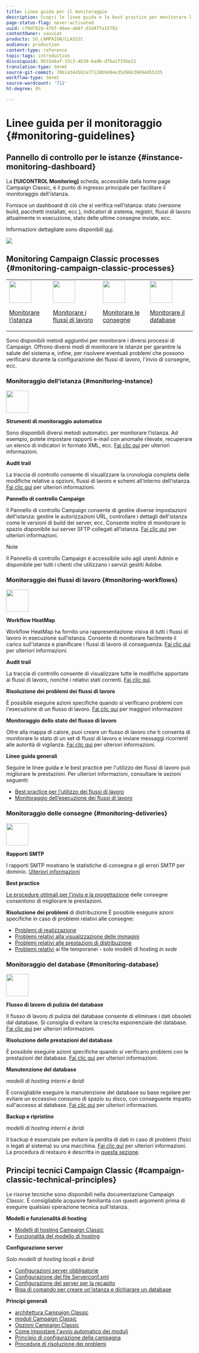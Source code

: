 ```yaml
---
title: Linee guida per il monitoraggio
description: Scopri le linee guida e le best practice per monitorare l’istanza e i processi di Campaign.
page-status-flag: never-activated
uuid: cf0d782d-47bf-40ae-ab6f-d1d47fa15792
contentOwner: sauviat
products: SG_CAMPAIGN/CLASSIC
audience: production
content-type: reference
topic-tags: introduction
discoiquuid: 8b33e6af-15c3-4b30-8ad6-d76a1f33be21
translation-type: tm+mt
source-git-commit: 70b143445b2e77128b9404e35d96b39694d55335
workflow-type: tm+mt
source-wordcount: '712'
ht-degree: 8%

---
```



# Linee guida per il monitoraggio {#monitoring-guidelines}

## Pannello di controllo per le istanze {#instance-monitoring-dashboard}

La **[!UICONTROL Monitoring]** scheda, accessibile dalla home page Campaign Classic, è il punto di ingresso principale per facilitare il monitoraggio dell&#39;istanza.

Fornisce un dashboard di ciò che si verifica nell’istanza: stato (versione build, pacchetti installati, ecc.), indicatori di sistema, registri, flussi di lavoro attualmente in esecuzione, stato delle ultime consegne inviate, ecc.

Informazioni dettagliate sono disponibili [qui](../../production/using/monitoring-processes.md).

![](assets/monitoring_tab.png)

## Monitoring Campaign Classic processes {#monitoring-campaign-classic-processes}

<table>
<tr><td><img src="assets/do-not-localize/icon_system.svg" width="60px"><p><a href="#monitoring-instance">Monitorare l’istanza</a></p></td>
<td><img src="assets/do-not-localize/icon_workflows.svg" width="60px"><p><a href="#moniroting-workflows">Monitorare i flussi di lavoro</a></p></td>
<td><img src="assets/do-not-localize/icon_send.svg" width="60px"><p><a href="#monitoring-deliveries">Monitorare le consegne</a></p></td>
<td><img src="assets/do-not-localize/icon_database.svg" width="60px"><p><a href="#monitoring-database">Monitorare il database</a></p></td></tr>
</table>

Sono disponibili metodi aggiuntivi per monitorare i diversi processi di Campaign. Offrono diversi modi di monitorare le istanze per garantire la salute del sistema e, infine, per risolvere eventuali problemi che possono verificarsi durante la configurazione dei flussi di lavoro, l&#39;invio di consegne, ecc.

### Monitoraggio dell’istanza {#monitoring-instance}

<img src="assets/do-not-localize/icon_system.svg" width="60px">

**Strumenti di monitoraggio automatico**

Sono disponibili diversi metodi automatici. per monitorare l’istanza. Ad esempio, potete impostare rapporti e-mail con anomalie rilevate, recuperare un elenco di indicatori in formato XML, ecc. [Fai clic qui](../../production/using/monitoring-processes.md#automatic-monitoring) per ulteriori informazioni.

**Audit trail**

La traccia di controllo consente di visualizzare la cronologia completa delle modifiche relative a opzioni, flussi di lavoro e schemi all’interno dell’istanza. [Fai clic qui](../../production/using/audit-trail.md) per ulteriori informazioni.

**Pannello di controllo Campaign**

Il Pannello di controllo Campaign consente di gestire diverse impostazioni dell’istanza: gestire le autorizzazioni URL, controllare i dettagli dell&#39;istanza come le versioni di build dei server, ecc. Consente inoltre di monitorare lo spazio disponibile sui server SFTP collegati all’istanza. [Fai clic qui](https://docs.adobe.com/content/help/it-IT/control-panel/using/control-panel-home.html) per ulteriori informazioni.

>[!NOTE]
>
>Il Pannello di controllo Campaign è accessibile solo agli utenti Admin e disponibile per tutti i clienti che utilizzano i servizi gestiti Adobe.

### Monitoraggio dei flussi di lavoro {#monitoring-workflows}

<img src="assets/do-not-localize/icon_workflows.svg" width="60px">

**Workflow HeatMap**

Workflow HeatMap ha fornito una rappresentazione visiva di tutti i flussi di lavoro in esecuzione sull’istanza. Consente di monitorare facilmente il carico sull&#39;istanza e pianificare i flussi di lavoro di conseguenza. [Fai clic qui](../../workflow/using/heatmap.md) per ulteriori informazioni.

**Audit trail**

La traccia di controllo consente di visualizzare tutte le modifiche apportate ai flussi di lavoro, nonché i relativi stati correnti. [Fai clic qui](../../production/using/audit-trail.md).

**Risoluzione dei problemi dei flussi di lavoro**

È possibile eseguire azioni specifiche quando si verificano problemi con l&#39;esecuzione di un flusso di lavoro. [Fai clic qui](../../production/using/workflow-execution.md) per maggiori informazioni

**Monitoraggio dello stato del flusso di lavoro**

Oltre alla mappa di calore, puoi creare un flusso di lavoro che ti consenta di monitorare lo stato di un set di flussi di lavoro e inviare messaggi ricorrenti alle autorità di vigilanza. [Fai clic qui](../../workflow/using/supervising-workflows.md) per ulteriori informazioni.

**Linee guida generali**

Seguire le linee guida e le best practice per l&#39;utilizzo dei flussi di lavoro può migliorare le prestazioni. Per ulteriori informazioni, consultare le sezioni seguenti:
* [Best practice per l&#39;utilizzo dei flussi di lavoro](../../workflow/using/workflow-best-practices.md)
* [Monitoraggio dell’esecuzione dei flussi di lavoro](../../workflow/using/monitoring-workflow-execution.md)

### Monitoraggio delle consegne {#monitoring-deliveries}

<img src="assets/do-not-localize/icon_send.svg" width="60px">

**Rapporti SMTP**

I rapporti SMTP mostrano le statistiche di consegna e gli errori SMTP per dominio. [Ulteriori informazioni](../../production/using/monitoring-processes.md)

**Best practice**

[Le procedure ottimali per l&#39;invio e la progettazione](../../delivery/using/delivery-best-practices.md) delle consegne consentono di migliorare le prestazioni.

**Risoluzione dei problemi** di distribuzione È possibile eseguire azioni specifiche in caso di problemi relativi alle consegne:
* [Problemi di realizzazione](../../production/using/performance-and-throughput-issues.md#deliverability_issues)
* [Problemi relativi alla visualizzazione delle immagini](../../production/using/image-display-issues.md)
* [Problemi relativi alle prestazioni di distribuzione](../../delivery/using/monitoring-a-delivery.md#performance_issues)
* [Problemi relativi](../../production/using/temporary-files.md) ai file temporanei - solo modelli di hosting *in sede*

### Monitoraggio del database {#monitoring-database}

<img src="assets/do-not-localize/icon_database.svg" width="60px">

**Flusso di lavoro di pulizia del database**

Il flusso di lavoro di pulizia del database consente di eliminare i dati obsoleti dal database. Si consiglia di evitare la crescita esponenziale del database. [Fai clic qui](../../production/using/database-cleanup-workflow.md) per ulteriori informazioni.

**Risoluzione delle prestazioni del database**

È possibile eseguire azioni specifiche quando si verificano problemi con le prestazioni del database. [Fai clic qui](../../production/using/database-performances.md) per ulteriori informazioni.

**Manutenzione del database**

*modelli di hosting interni e ibridi*

È consigliabile eseguire la manutenzione del database su base regolare per evitare un eccessivo consumo di spazio su disco, con conseguente impatto sull&#39;accesso al database. [Fai clic qui](../../production/using/recommendations.md) per ulteriori informazioni.

**Backup e ripristino**

*modelli di hosting interni e ibridi*

Il backup è essenziale per evitare la perdita di dati in caso di problemi (fisici o legati al sistema) su una macchina. [Fai clic qui](../../production/using/backup.md) per ulteriori informazioni. La procedura di restauro è descritta in [questa sezione](../../production/using/restoration.md).

## Principi tecnici Campaign Classic {#campaign-classic-technical-principles}

Le risorse tecniche sono disponibili nella documentazione Campaign Classic. È consigliabile acquisire familiarità con questi argomenti prima di eseguire qualsiasi operazione tecnica sull&#39;istanza.

**Modelli e funzionalità di hosting**

* [Modelli di hosting Campaign Classic](../../installation/using/hosting-models.md)
* [Funzionalità del modello di hosting](https://helpx.adobe.com/it/campaign/kb/acc-on-prem-vs-hosted.html)

**Configurazione server**

*Solo modelli di hosting locali e ibridi*

* [Configurazioni server obbligatorie](../../installation/using/campaign-server-configuration.md)
* [Configurazione del file Serverconf.xml](../../installation/using/the-server-configuration-file.md)
* [Configurazione del server per la recapito](../../installation/using/email-deliverability.md)
* [Riga di comando per creare un&#39;istanza e dichiarare un database](../../installation/using/command-lines.md)

**Principi generali**

* [architettura Campaign Classic](../../production/using/general-architecture.md)
* [moduli Campaign Classic](../../production/using/operating-principle.md)
* [Opzioni Campaign Classic](../../installation/using/configuring-campaign-options.md)
* [Come impostare l&#39;avvio automatico dei moduli](../../production/using/administration.md)
* [Principio di configurazione della campagna](../../production/using/configuration-principle.md)
* [Procedure di risoluzione dei problemi](../../production/using/performance-and-throughput-issues.md)
